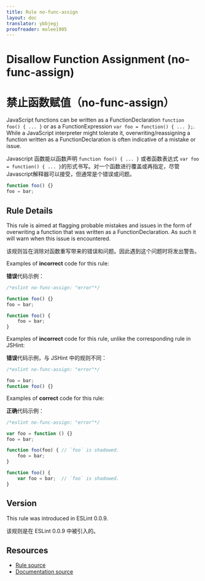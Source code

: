 ```yaml
---
title: Rule no-func-assign
layout: doc
translator: ybbjegj
proofreader: molee1905
---
```

<!-- Note: No pull requests accepted for this file. See README.md in the root directory for details. -->

# Disallow Function Assignment (no-func-assign)

# 禁止函数赋值（no-func-assign）

JavaScript functions can be written as a FunctionDeclaration `function foo() { ... }` or as a FunctionExpression `var foo = function() { ... };`. While a JavaScript interpreter might tolerate it, overwriting/reassigning a function written as a FunctionDeclaration is often indicative of a mistake or issue.

Javascript 函数能以函数声明 `function foo() { ... }` 或者函数表达式 `var foo = function() { ... }`的形式书写。对一个函数进行覆盖或再指定，尽管Javascript解释器可以接受，但通常是个错误或问题。

```js
function foo() {}
foo = bar;
```

## Rule Details

This rule is aimed at flagging probable mistakes and issues in the form of overwriting a function that was written as a FunctionDeclaration. As such it will warn when this issue is encountered.

该规则旨在消除对函数重写带来的错误和问题。因此遇到这个问题时将发出警告。

Examples of **incorrect** code for this rule:

**错误**代码示例：

```js
/*eslint no-func-assign: "error"*/

function foo() {}
foo = bar;

function foo() {
    foo = bar;
}
```

Examples of **incorrect** code for this rule, unlike the corresponding rule in JSHint:

**错误**代码示例，与 JSHint 中的规则不同：

```js
/*eslint no-func-assign: "error"*/

foo = bar;
function foo() {}
```

Examples of **correct** code for this rule:

**正确**代码示例：

```js
/*eslint no-func-assign: "error"*/

var foo = function () {}
foo = bar;

function foo(foo) { // `foo` is shadowed.
    foo = bar;
}

function foo() {
    var foo = bar;  // `foo` is shadowed.
}
```

## Version

This rule was introduced in ESLint 0.0.9.

该规则是在 ESLint 0.0.9 中被引入的。

## Resources

* [Rule source](https://github.com/eslint/eslint/tree/master/lib/rules/no-func-assign.js)
* [Documentation source](https://github.com/eslint/eslint/tree/master/docs/rules/no-func-assign.md)
